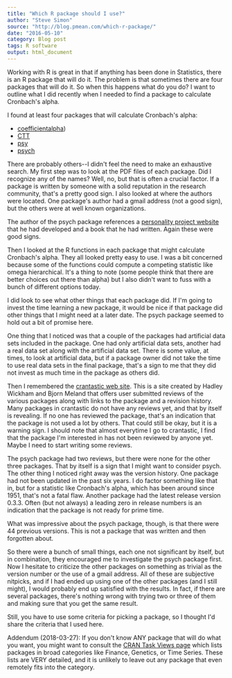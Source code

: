 ```yaml
---
title: "Which R package should I use?"
author: "Steve Simon"
source: "http://blog.pmean.com/which-r-package/"
date: "2016-05-10"
category: Blog post
tags: R software
output: html_document
---
```


Working with R is great in that if anything has been done in Statistics, there is an R package that will do it. The problem is that sometimes there are four packages that will do it. So when this happens what do you do? I want to outline what I did recently when I needed to find a package to calculate Cronbach's alpha.

<!---More--->

I found at least four packages that will calculate Cronbach's alpha:

+ [coefficientalpha][p1])
+ [CTT][p2]
+ [psy][p3]
+ [psych][p4]

[p1]: http://cran.r-project.org/web/packages/coefficientalpha
[p2]: http://cran.r-project.org/web/packages/CTT
[p3]: https://cran.r-project.org/web/packages/psy/
[p4]: https://cran.r-project.org/web/packages/psych/

There are probably others--I didn't feel the need to make an exhaustive search. My first step was to look at the PDF files of each package. Did I recognize any of the names? Well, no, but that is often a crucial factor. If a package is written by someone with a solid reputation in the research community, that's a pretty good sign. I also looked at where the authors were located. One package's author had a gmail address (not a good sign), but the others were at well known organizations.

The author of the psych package references a [personality project website][p5] that he had developed and a book that he had written. Again these were good signs.

[p5]: http://personality-project.org/index.html

Then I looked at the R functions in each package that might calculate Cronbach's alpha. They all looked pretty easy to use. I was a bit concerned because some of the functions could compute a competing statistic like omega hierarchical. It's a thing to note (some people think that there are better choices out there than alpha) but I also didn't want to fuss with a bunch of different options today.

I did look to see what other things that each package did. If I'm going to invest the time learning a new package, it would be nice if that package did other things that I might need at a later date. The psych package seemed to hold out a bit of promise here.

One thing that I noticed was that a couple of the packages had artificial data sets included in the package. One had only artificial data sets, another had a real data set along with the artificial data set. There is some value, at times, to look at artificial data, but if a package owner did not take the time to use real data sets in the final package, that's a sign to me that they did not invest as much time in the package as others did.

Then I remembered the [crantastic web site][p6]. This is a site created by Hadley Wickham and Bjorn Meland that offers user submitted reviews of the various packages along with links to the package and a revision history. Many packages in crantastic do not have any reviews yet, and that by itself is revealing. If no one has reviewed the package, that's an indication that the package is not used a lot by others. That could still be okay, but it is a warning sign. I should note that almost everytime I go to crantastic, I find that the package I'm interested in has not been reviewed by anyone yet. Maybe I need to start writing some reviews.

[p6]: http://crantastic.org/

The psych package had two reviews, but there were none for the other three packages. That by itself is a sign that I might want to consider psych. The other thing I noticed right away was the version history. One package had not been updated in the past six years. I do factor something like that in, but for a statistic like Cronbach's alpha, which has been around since 1951, that's not a fatal flaw. Another package had the latest release version 0.3.3. Often (but not always) a leading zero in release numbers is an indication that the package is not ready for prime time.

What was impressive about the psych package, though, is that there were 44 previous versions. This is not a package that was written and then forgotten about.

So there were a bunch of small things, each one not significant by itself, but in combination, they encouraged me to investigate the psych package first. Now I hesitate to criticize the other packages on something as trivial as the version number or the use of a gmail address. All of these are subjective nitpicks, and if I had ended up using one of the other packages (and I still might), I would probably end up satisfied with the results. In fact, if there are several packages, there's nothing wrong with trying two or three of them and making sure that you get the same result.

Still, you have to use some criteria for picking a package, so I thought I'd share the criteria that I used here.

Addendum (2018-03-27): If you don't know ANY package that will do what you want, you might want to consult the [CRAN Task Views page][p7] which lists packages in broad categories like Finance, Genetics, or Time Series. These lists are VERY detailed, and it is unlikely to leave out any package that even remotely fits into the category.

[p7]: https://cran.r-project.org/web/views/
